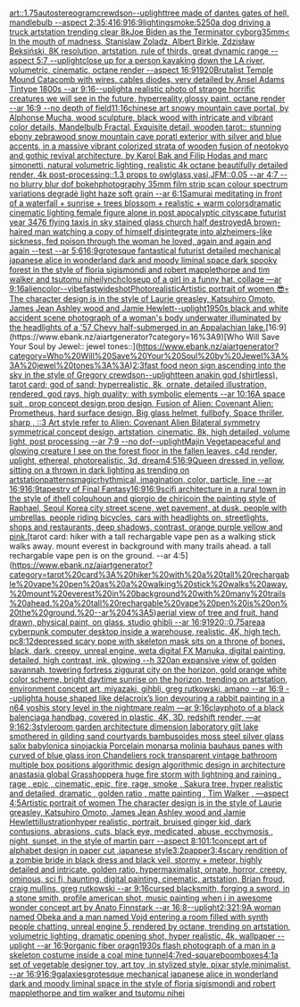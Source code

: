 [art::1.75](https://www.ebank.nz/aiartgenerator?category=art%3A%3A1.75)[autostereogram](https://www.ebank.nz/aiartgenerator?category=autostereogram)[crewdson](https://www.ebank.nz/aiartgenerator?category=crewdson)[--uplight](https://www.ebank.nz/aiartgenerator?category=--uplight)[tree made of dantes gates of hell, mandlebulb --aspect 2:3](https://www.ebank.nz/aiartgenerator?category=tree%20made%20of%20dantes%20gates%20of%20hell%2C%20mandlebulb%20--aspect%202%3A3)[5:4](https://www.ebank.nz/aiartgenerator?category=5%3A4)[16:9](https://www.ebank.nz/aiartgenerator?category=16%3A9)[16:9](https://www.ebank.nz/aiartgenerator?category=16%3A9)[lighting](https://www.ebank.nz/aiartgenerator?category=lighting)[smoke:5](https://www.ebank.nz/aiartgenerator?category=smoke%3A5)[250](https://www.ebank.nz/aiartgenerator?category=250)[a dog driving a truck artstation trending clear 8k](https://www.ebank.nz/aiartgenerator?category=a%20dog%20driving%20a%20truck%20artstation%20trending%20clear%208k)[Joe Biden as the Terminator cyborg](https://www.ebank.nz/aiartgenerator?category=Joe%20Biden%20as%20the%20Terminator%20cyborg)[35mm](https://www.ebank.nz/aiartgenerator?category=35mm)[< In the mouth of madness, Stanislaw Zoladz, Albert Birkle, Zdzisław Beksiński, 8K resolution, artstation, rule of thirds, great dynamic range --aspect 5:7 --uplight](https://www.ebank.nz/aiartgenerator?category=%3C%20In%20the%20mouth%20of%20madness%2C%20Stanislaw%20Zoladz%2C%20Albert%20Birkle%2C%20Zdzis%C5%82aw%20Beksi%C5%84ski%2C%208K%20resolution%2C%20artstation%2C%20rule%20of%20thirds%2C%20great%20dynamic%20range%20--aspect%205%3A7%20--uplight)[close up for a person kayaking down the LA river, volumetric, cinematic, octane render --aspect 16:9](https://www.ebank.nz/aiartgenerator?category=close%20up%20for%20a%20person%20kayaking%20down%20the%20LA%20river%2C%20volumetric%2C%20cinematic%2C%20octane%20render%20--aspect%2016%3A9)[1920](https://www.ebank.nz/aiartgenerator?category=1920)[Brutalist Temple Mound Catacomb with wires, cables diodes, very detailed by Ansel Adams Tintype 1800s --ar 9:16](https://www.ebank.nz/aiartgenerator?category=Brutalist%20Temple%20Mound%20Catacomb%20with%20wires%2C%20cables%20diodes%2C%20very%20detailed%20by%20Ansel%20Adams%20Tintype%201800s%20--ar%209%3A16)[--uplight](https://www.ebank.nz/aiartgenerator?category=--uplight)[a realistic photo of strange horrific creatures we will see in the future, hyperreality,glossy paint, octane render --ar 16:9 --no depth of field](https://www.ebank.nz/aiartgenerator?category=a%20realistic%20photo%20of%20strange%20horrific%20creatures%20we%20will%20see%20in%20the%20future%2C%20hyperreality%2Cglossy%20paint%2C%20octane%20render%20--ar%2016%3A9%20--no%20depth%20of%20field)[11:16](https://www.ebank.nz/aiartgenerator?category=11%3A16)[chinese art snowy mountain cave portal, by Alphonse Mucha, wood sculpture, black wood with intricate and vibrant color details, Mandelbulb Fractal, Exquisite detail, wooden tarot:: stunning ebony zebrawood snow mountain cave poratl exterior with silver and blue accents, in a massive vibrant colorized strata of wooden fusion of neotokyo and gothic revival architecture, by Karol Bak and Filip Hodas and marc simonetti, natural volumetric lighting, realistic 4k octane beautifully detailed render, 4k post-processing::1.3 props to owlglass,vasi,JFM::0.05 --ar 4:7  --no blurry blur dof bokeh](https://www.ebank.nz/aiartgenerator?category=chinese%20art%20snowy%20mountain%20cave%20portal%2C%20by%20Alphonse%20Mucha%2C%20wood%20sculpture%2C%20black%20wood%20with%20intricate%20and%20vibrant%20color%20details%2C%20Mandelbulb%20Fractal%2C%20Exquisite%20detail%2C%20wooden%20tarot%3A%3A%20stunning%20ebony%20zebrawood%20snow%20mountain%20cave%20poratl%20exterior%20with%20silver%20and%20blue%20accents%2C%20in%20a%20massive%20vibrant%20colorized%20strata%20of%20wooden%20fusion%20of%20neotokyo%20and%20gothic%20revival%20architecture%2C%20by%20Karol%20Bak%20and%20Filip%20Hodas%20and%20marc%20simonetti%2C%20natural%20volumetric%20lighting%2C%20realistic%204k%20octane%20beautifully%20detailed%20render%2C%204k%20post-processing%3A%3A1.3%20props%20to%20owlglass%2Cvasi%2CJFM%3A%3A0.05%20--ar%204%3A7%20%20--no%20blurry%20blur%20dof%20bokeh)[photography 35mm film strip scan colour spectrum variations degradé light haze soft grain --ar 6:1](https://www.ebank.nz/aiartgenerator?category=photography%2035mm%20film%20strip%20scan%20colour%20spectrum%20variations%20degrad%C3%A9%20light%20haze%20soft%20grain%20--ar%206%3A1)[Samurai meditating in front of a waterfall + sunrise + trees blossom + realistic + warm colors](https://www.ebank.nz/aiartgenerator?category=Samurai%20meditating%20in%20front%20of%20a%20waterfall%20%2B%20sunrise%20%2B%20trees%20blossom%20%2B%20realistic%20%2B%20warm%20colors)[dramatic cinematic lighting female figure alone in post apocalyptic cityscape futurist year 3476 flying taxis in sky stained glass church half destroyed](https://www.ebank.nz/aiartgenerator?category=dramatic%20cinematic%20lighting%20female%20figure%20alone%20in%20post%20apocalyptic%20cityscape%20futurist%20year%203476%20flying%20taxis%20in%20sky%20stained%20glass%20church%20half%20destroyed)[A brown-haired man watching a copy of himself disintegrate into alzheimers-like sickness, fed poison through the woman he loved, again and again and again --test --ar 5:6](https://www.ebank.nz/aiartgenerator?category=A%20brown-haired%20man%20watching%20a%20copy%20of%20himself%20disintegrate%20into%20alzheimers-like%20sickness%2C%20fed%20poison%20through%20the%20woman%20he%20loved%2C%20again%20and%20again%20and%20again%20--test%20--ar%205%3A6)[16:9](https://www.ebank.nz/aiartgenerator?category=16%3A9)[grotesque fantastical futurist detailed mechanical japanese alice in wonderland dark and moody liminal space dark spooky forest in the style of floria sigismondi and robert mapplethorpe and tim walker and tsutomu nihei](https://www.ebank.nz/aiartgenerator?category=grotesque%20fantastical%20futurist%20detailed%20mechanical%20japanese%20alice%20in%20wonderland%20dark%20and%20moody%20liminal%20space%20dark%20spooky%20forest%20in%20the%20style%20of%20floria%20sigismondi%20and%20robert%20mapplethorpe%20and%20tim%20walker%20and%20tsutomu%20nihei)[lynch](https://www.ebank.nz/aiartgenerator?category=lynch)[closeup of a girl in a funny hat, collage —ar 9:16](https://www.ebank.nz/aiartgenerator?category=closeup%20of%20a%20girl%20in%20a%20funny%20hat%2C%20collage%20%E2%80%94ar%209%3A16)[alien](https://www.ebank.nz/aiartgenerator?category=alien)[color](https://www.ebank.nz/aiartgenerator?category=color)[--vibefast](https://www.ebank.nz/aiartgenerator?category=--vibefast)[wideshot](https://www.ebank.nz/aiartgenerator?category=wideshot)[Photorealistic](https://www.ebank.nz/aiartgenerator?category=Photorealistic)[Artistic portrait of women 😎💀 The character design is in the style of Laurie greasley, Katsuhiro Omoto, James Jean Ashley wood and Jamie Hewlett](https://www.ebank.nz/aiartgenerator?category=Artistic%20portrait%20of%20women%20%F0%9F%98%8E%F0%9F%92%80%20The%20character%20design%20is%20in%20the%20style%20of%20Laurie%20greasley%2C%20Katsuhiro%20Omoto%2C%20James%20Jean%20Ashley%20wood%20and%20Jamie%20Hewlett)[--uplight](https://www.ebank.nz/aiartgenerator?category=--uplight)[1950s black and white accident scene photograph of a woman's body underwater illuminated by the headlights of a '57 Chevy half-submerged in an Appalachian lake.](https://www.ebank.nz/aiartgenerator?category=1950s%20black%20and%20white%20accident%20scene%20photograph%20of%20a%20woman%27s%20body%20underwater%20illuminated%20by%20the%20headlights%20of%20a%20%2757%20Chevy%20half-submerged%20in%20an%20Appalachian%20lake.)[16:9](https://www.ebank.nz/aiartgenerator?category=16%3A9)[Who Will Save Your Soul by Jewel:: jewel tones::](https://www.ebank.nz/aiartgenerator?category=Who%20Will%20Save%20Your%20Soul%20by%20Jewel%3A%3A%20jewel%20tones%3A%3A)[2:3](https://www.ebank.nz/aiartgenerator?category=2%3A3)[fast food neon sign ascending into the sky in the style of Gregory crewdson](https://www.ebank.nz/aiartgenerator?category=fast%20food%20neon%20sign%20ascending%20into%20the%20sky%20in%20the%20style%20of%20Gregory%20crewdson)[--uplight](https://www.ebank.nz/aiartgenerator?category=--uplight)[teen anakin god (shirtless), tarot card; god of sand; hyperrealistic, 8k, ornate, detailed illustration, rendered, god rays, high quality; with symbolic elements --ar 10:16](https://www.ebank.nz/aiartgenerator?category=teen%20anakin%20god%20%28shirtless%29%2C%20tarot%20card%3B%20god%20of%20sand%3B%20hyperrealistic%2C%208k%2C%20ornate%2C%20detailed%20illustration%2C%20rendered%2C%20god%20rays%2C%20high%20quality%3B%20with%20symbolic%20elements%20--ar%2010%3A16)[A space suit ,  prop concept design,prop design,  Fusion of  Alien: Covenant Alien: Prometheus,  hard surface design, Big glass helmet,   fullbofy, Space thriller, sharp , ::3  Art style refer to Alien: Covenant Alien   Bilateral symmetry       symmetrical   concept design,  artstation, cinematic,  8k, high detailed,  volume light,  post processing    --ar 7:9   --no dof](https://www.ebank.nz/aiartgenerator?category=A%20space%20suit%20%2C%20%20prop%20concept%20design%2Cprop%20design%2C%20%20Fusion%20of%20%20Alien%3A%20Covenant%20Alien%3A%20Prometheus%2C%20%20hard%20surface%20design%2C%20Big%20glass%20helmet%2C%20%20%20fullbofy%2C%20Space%20thriller%2C%20sharp%20%2C%20%3A%3A3%20%20Art%20style%20refer%20to%20Alien%3A%20Covenant%20Alien%20%20%20Bilateral%20symmetry%20%20%20%20%20%20%20symmetrical%20%20%20concept%20design%2C%20%20artstation%2C%20cinematic%2C%20%208k%2C%20high%20detailed%2C%20%20volume%20light%2C%20%20post%20processing%20%20%20%20--ar%207%3A9%20%20%20--no%20dof)[--uplight](https://www.ebank.nz/aiartgenerator?category=--uplight)[Majin Vegeta](https://www.ebank.nz/aiartgenerator?category=Majin%20Vegeta)[peaceful and glowing creature I see on the forest floor in the fallen leaves, c4d render, uplight,  ethereal, photorealistic, 3d,  dream](https://www.ebank.nz/aiartgenerator?category=peaceful%20and%20glowing%20creature%20I%20see%20on%20the%20forest%20floor%20in%20the%20fallen%20leaves%2C%20c4d%20render%2C%20uplight%2C%20%20ethereal%2C%20photorealistic%2C%203d%2C%20%20dream)[4:5](https://www.ebank.nz/aiartgenerator?category=4%3A5)[16:9](https://www.ebank.nz/aiartgenerator?category=16%3A9)[Queen dressed in yellow, sitting on a thrown in dark lighting as trending on artstation](https://www.ebank.nz/aiartgenerator?category=Queen%20dressed%20in%20yellow%2C%20sitting%20on%20a%20thrown%20in%20dark%20lighting%20as%20trending%20on%20artstation)[patterns](https://www.ebank.nz/aiartgenerator?category=patterns)[magic](https://www.ebank.nz/aiartgenerator?category=magic)[rhythmical, imagination, color, particle, line --ar 16:9](https://www.ebank.nz/aiartgenerator?category=rhythmical%2C%20imagination%2C%20color%2C%20particle%2C%20line%20--ar%2016%3A9)[16:9](https://www.ebank.nz/aiartgenerator?category=16%3A9)[tapestry of Final Fantasy](https://www.ebank.nz/aiartgenerator?category=tapestry%20of%20Final%20Fantasy)[16:9](https://www.ebank.nz/aiartgenerator?category=16%3A9)[16:9](https://www.ebank.nz/aiartgenerator?category=16%3A9)[scifi architecture in a rural town in the style of ithell colquhoun and giorgio de chirico](https://www.ebank.nz/aiartgenerator?category=scifi%20architecture%20in%20a%20rural%20town%20in%20the%20style%20of%20ithell%20colquhoun%20and%20giorgio%20de%20chirico)[in the painting style of Raphael, Seoul Korea city street scene, wet pavement, at dusk, people with umbrellas, people riding bicycles, cars with headlights on, streetlights, shops and restaurants, deep shadows, contrast, orange purple yellow and pink.](https://www.ebank.nz/aiartgenerator?category=in%20the%20painting%20style%20of%20Raphael%2C%20Seoul%20Korea%20city%20street%20scene%2C%20wet%20pavement%2C%20at%20dusk%2C%20people%20with%20umbrellas%2C%20people%20riding%20bicycles%2C%20cars%20with%20headlights%20on%2C%20streetlights%2C%20shops%20and%20restaurants%2C%20deep%20shadows%2C%20contrast%2C%20orange%20purple%20yellow%20and%20pink.)[tarot card: hiker with a tall rechargable vape pen as a walking stick walks away. mount everest in background with many trails ahead. a tall rechargable vape pen is on the ground. --ar 4:5](https://www.ebank.nz/aiartgenerator?category=tarot%20card%3A%20hiker%20with%20a%20tall%20rechargable%20vape%20pen%20as%20a%20walking%20stick%20walks%20away.%20mount%20everest%20in%20background%20with%20many%20trails%20ahead.%20a%20tall%20rechargable%20vape%20pen%20is%20on%20the%20ground.%20--ar%204%3A5)[aerial view of tree and fruit, hand drawn, physical paint, on glass, studio ghibli --ar 16:9](https://www.ebank.nz/aiartgenerator?category=aerial%20view%20of%20tree%20and%20fruit%2C%20hand%20drawn%2C%20physical%20paint%2C%20on%20glass%2C%20studio%20ghibli%20--ar%2016%3A9)[1920](https://www.ebank.nz/aiartgenerator?category=1920)[::0.75](https://www.ebank.nz/aiartgenerator?category=%3A%3A0.75)[area](https://www.ebank.nz/aiartgenerator?category=area)[a cyberpunk computer desktop inside a warehouse, realistic, 4K, high tech, pc](https://www.ebank.nz/aiartgenerator?category=a%20cyberpunk%20computer%20desktop%20inside%20a%20warehouse%2C%20realistic%2C%204K%2C%20high%20tech%2C%20pc)[8:12](https://www.ebank.nz/aiartgenerator?category=8%3A12)[depressed scary pope with skeleton mask sits on a throne of bones, black, dark, creepy, unreal engine, weta digital FX Manuka, digital painting, detailed, high contrast, ink, glowing --h 320](https://www.ebank.nz/aiartgenerator?category=depressed%20scary%20pope%20with%20skeleton%20mask%20sits%20on%20a%20throne%20of%20bones%2C%20black%2C%20dark%2C%20creepy%2C%20unreal%20engine%2C%20weta%20digital%20FX%20Manuka%2C%20digital%20painting%2C%20detailed%2C%20high%20contrast%2C%20ink%2C%20glowing%20--h%20320)[an expansive view of golden savannah, towering fortress ziggurat city on the horizon, gold orange white color scheme, bright daytime sunrise on the horizon, trending on artstation, environment concept art, miyazaki, gihbli, greg rutkowski, amano --ar 16:9 --uplight](https://www.ebank.nz/aiartgenerator?category=an%20expansive%20view%20of%20golden%20savannah%2C%20towering%20fortress%20ziggurat%20city%20on%20the%20horizon%2C%20gold%20orange%20white%20color%20scheme%2C%20bright%20daytime%20sunrise%20on%20the%20horizon%2C%20trending%20on%20artstation%2C%20environment%20concept%20art%2C%20miyazaki%2C%20gihbli%2C%20greg%20rutkowski%2C%20amano%20--ar%2016%3A9%20--uplight)[a house shaped like delacroix’s lion devouring a rabbit painting in a n64 yoshis story level in the nightmare realm —ar 9:16](https://www.ebank.nz/aiartgenerator?category=a%20house%20shaped%20like%20delacroix%E2%80%99s%20lion%20devouring%20a%20rabbit%20painting%20in%20a%20n64%20yoshis%20story%20level%20in%20the%20nightmare%20realm%20%E2%80%94ar%209%3A16)[clay](https://www.ebank.nz/aiartgenerator?category=clay)[photo of a black balenciaga handbag, covered in plastic, 4K, 3D, redshift render, —ar 9:16](https://www.ebank.nz/aiartgenerator?category=photo%20of%20a%20black%20balenciaga%20handbag%2C%20covered%20in%20plastic%2C%204K%2C%203D%2C%20redshift%20render%2C%20%E2%80%94ar%209%3A16)[2:3](https://www.ebank.nz/aiartgenerator?category=2%3A3)[style](https://www.ebank.nz/aiartgenerator?category=style)[room garden architecture dimension laboratory gilt lake smothered in gilding sand courtyards bambusoides moss steel silver glass salix babylonica sinojackia Porcelain monarsa molinia bauhaus panes with curved of blue glass iron Chandeliers rock transparent vintage bathroom multiple box positions algorithmic design algorithmic design in architecture anastasia global Grasshopper](https://www.ebank.nz/aiartgenerator?category=room%20garden%20architecture%20dimension%20laboratory%20gilt%20lake%20smothered%20in%20gilding%20sand%20courtyards%20bambusoides%20moss%20steel%20silver%20glass%20salix%20babylonica%20sinojackia%20Porcelain%20monarsa%20molinia%20bauhaus%20panes%20with%20curved%20of%20blue%20glass%20iron%20Chandeliers%20rock%20transparent%20vintage%20bathroom%20multiple%20box%20positions%20algorithmic%20design%20algorithmic%20design%20in%20architecture%20anastasia%20global%20Grasshopper)[a huge fire storm with lightning and raining , rage , epic , cinematic, epic, fire, rage, smoke , Sakura tree, hyper realistic and detailed, dramatic , golden ratio , matte painting , Tim Walker , —aspect 4:5](https://www.ebank.nz/aiartgenerator?category=a%20huge%20fire%20storm%20with%20lightning%20and%20raining%20%2C%20rage%20%2C%20epic%20%2C%20cinematic%2C%20epic%2C%20fire%2C%20rage%2C%20smoke%20%2C%20Sakura%20tree%2C%20hyper%20realistic%20and%20detailed%2C%20dramatic%20%2C%20golden%20ratio%20%2C%20matte%20painting%20%2C%20Tim%20Walker%20%2C%20%E2%80%94aspect%204%3A5)[Artistic portrait of women  The character design is in the style of Laurie greasley, Katsuhiro Omoto, James Jean Ashley wood and Jamie Hewlett](https://www.ebank.nz/aiartgenerator?category=Artistic%20portrait%20of%20women%20%20The%20character%20design%20is%20in%20the%20style%20of%20Laurie%20greasley%2C%20Katsuhiro%20Omoto%2C%20James%20Jean%20Ashley%20wood%20and%20Jamie%20Hewlett)[illustration](https://www.ebank.nz/aiartgenerator?category=illustration)[hyper realistic, portrait, bruised ginger kid, dark contusions, abrasions, cuts, black eye, medicated, abuse, ecchymosis , night, sunset, in the style of martin parr --aspect 8:10](https://www.ebank.nz/aiartgenerator?category=hyper%20realistic%2C%20portrait%2C%20bruised%20ginger%20kid%2C%20dark%20contusions%2C%20abrasions%2C%20cuts%2C%20black%20eye%2C%20medicated%2C%20abuse%2C%20ecchymosis%20%2C%20night%2C%20sunset%2C%20in%20the%20style%20of%20martin%20parr%20--aspect%208%3A10)[1:1](https://www.ebank.nz/aiartgenerator?category=1%3A1)[concept art of alphabet design in paper cut ,japanese style](https://www.ebank.nz/aiartgenerator?category=concept%20art%20of%20alphabet%20design%20in%20paper%20cut%20%2Cjapanese%20style)[3:2](https://www.ebank.nz/aiartgenerator?category=3%3A2)[papper](https://www.ebank.nz/aiartgenerator?category=papper)[3:4](https://www.ebank.nz/aiartgenerator?category=3%3A4)[scary rendition of a zombie bride in black dress and black veil, stormy + meteor, highly detailed and intricate, golden ratio, hypermaximalist, ornate, horror, creepy, ominous, sci fi, haunting, digital painting, cinematic, artstation, Brian froud, craig mullins, greg rutkowski --ar 9:16](https://www.ebank.nz/aiartgenerator?category=scary%20rendition%20of%20a%20zombie%20bride%20in%20black%20dress%20and%20black%20veil%2C%20stormy%20%2B%20meteor%2C%20highly%20detailed%20and%20intricate%2C%20golden%20ratio%2C%20hypermaximalist%2C%20ornate%2C%20horror%2C%20creepy%2C%20ominous%2C%20sci%20fi%2C%20haunting%2C%20digital%20painting%2C%20cinematic%2C%20artstation%2C%20Brian%20froud%2C%20craig%20mullins%2C%20greg%20rutkowski%20--ar%209%3A16)[cursed blacksmith, forging a sword, in a stone smith, profile american shot, music painting when i in awesome wonder concept art by Anato Finnstark --ar 16:8](https://www.ebank.nz/aiartgenerator?category=cursed%20blacksmith%2C%20forging%20a%20sword%2C%20in%20a%20stone%20smith%2C%20profile%20american%20shot%2C%20music%20painting%20when%20i%20in%20awesome%20wonder%20concept%20art%20by%20Anato%20Finnstark%20--ar%2016%3A8)[--uplight](https://www.ebank.nz/aiartgenerator?category=--uplight)[2:3](https://www.ebank.nz/aiartgenerator?category=2%3A3)[21:9](https://www.ebank.nz/aiartgenerator?category=21%3A9)[A woman named Obeka and a man named Vojd entering a room filled with synth people chatting, unreal engine 5, rendered by octane, trending on artstation, volumetric lighting, dramatic opening shot, hyper realistic, 4k, wallpaper --uplight --ar 16:9](https://www.ebank.nz/aiartgenerator?category=A%20woman%20named%20Obeka%20and%20a%20man%20named%20Vojd%20entering%20a%20room%20filled%20with%20synth%20people%20chatting%2C%20unreal%20engine%205%2C%20rendered%20by%20octane%2C%20trending%20on%20artstation%2C%20volumetric%20lighting%2C%20dramatic%20opening%20shot%2C%20hyper%20realistic%2C%204k%2C%20wallpaper%20--uplight%20--ar%2016%3A9)[organic fiber oragn](https://www.ebank.nz/aiartgenerator?category=organic%20fiber%20oragn)[1930s flash photograph of a man in a skeleton costume inside a coal mine tunnel](https://www.ebank.nz/aiartgenerator?category=1930s%20flash%20photograph%20of%20a%20man%20in%20a%20skeleton%20costume%20inside%20a%20coal%20mine%20tunnel)[4:7](https://www.ebank.nz/aiartgenerator?category=4%3A7)[red-square](https://www.ebank.nz/aiartgenerator?category=red-square)[boomboxes](https://www.ebank.nz/aiartgenerator?category=boomboxes)[4:1](https://www.ebank.nz/aiartgenerator?category=4%3A1)[a set of vegetable designer toy, art toy ,in stylized style, pixar style,minimalist, --ar 16:9](https://www.ebank.nz/aiartgenerator?category=a%20set%20of%20vegetable%20designer%20toy%2C%20art%20toy%20%2Cin%20stylized%20style%2C%20pixar%20style%2Cminimalist%2C%20--ar%2016%3A9)[16:9](https://www.ebank.nz/aiartgenerator?category=16%3A9)[galaxies](https://www.ebank.nz/aiartgenerator?category=galaxies)[grotesque mechanical japanese alice in wonderland dark and moody liminal space in the style of floria sigismondi and robert mapplethorpe and tim walker and tsutomu nihei](https://www.ebank.nz/aiartgenerator?category=grotesque%20mechanical%20japanese%20alice%20in%20wonderland%20dark%20and%20moody%20liminal%20space%20in%20the%20style%20of%20floria%20sigismondi%20and%20robert%20mapplethorpe%20and%20tim%20walker%20and%20tsutomu%20nihei)